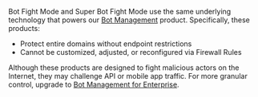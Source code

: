 ---
---

Bot Fight Mode and Super Bot Fight Mode use the same underlying technology that powers our [Bot Management](https://www.cloudflare.com/products/bot-management/) product. Specifically, these products:

*   Protect entire domains without endpoint restrictions
*   Cannot be customized, adjusted, or reconfigured via Firewall Rules

Although these products are designed to fight malicious actors on the Internet, they may challenge API or mobile app traffic. For more granular control, upgrade to [Bot Management for Enterprise](../bm-subscription).

